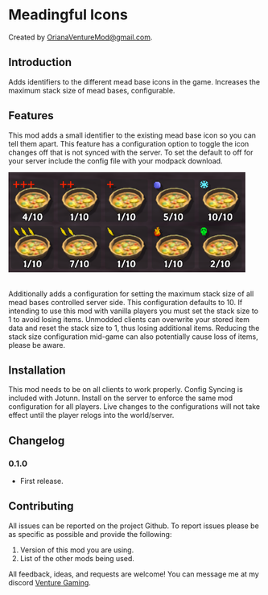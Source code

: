 # Meadingful Icons

Created by [OrianaVentureMod@gmail.com](https://github.com/OrianaVenture/VentureValheim).

## Introduction

Adds identifiers to the different mead base icons in the game. Increases the maximum stack size of mead bases, configurable.

## Features

This mod adds a small identifier to the existing mead base icon so you can tell them apart. This feature has a configuration option to toggle the icon changes off that is not synced with the server. To set the default to off for your server include the config file with your modpack download.

<img alt="Mead Icons" src="https://github.com/OrianaVenture/VentureValheim/blob/master/MeadingfulIcons/MeadingfulIcons.png?raw=true" />
<br><br>

Additionally adds a configuration for setting the maximum stack size of all mead bases controlled server side. This configuration defaults to 10. If intending to use this mod with vanilla players you must set the stack size to 1 to avoid losing items. Unmodded clients can overwrite your stored item data and reset the stack size to 1, thus losing additional items. Reducing the stack size configuration mid-game can also potentially cause loss of items, please be aware.

## Installation

This mod needs to be on all clients to work properly. Config Syncing is included with Jotunn. Install on the server to enforce the same mod configuration for all players. Live changes to the configurations will not take effect until the player relogs into the world/server.

## Changelog

### 0.1.0

* First release.

## Contributing

All issues can be reported on the project Github. To report issues please be as specific as possible and provide the following:

1. Version of this mod you are using.
2. List of the other mods being used.

All feedback, ideas, and requests are welcome! You can message me at my discord [Venture Gaming](https://discord.gg/tAd5hapt88).